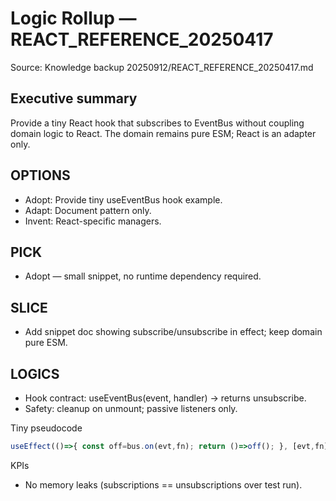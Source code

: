 <!--
STIGMERGY REVIEW HEADER
Status: Pending verification
Review started: 2025-09-16T19:48-06:00
Expires: 2025-09-23T19:48-06:00 (auto-expire after 7 days)

Checklist:
- [ ] Re-evaluate this artifact against current Hexagonal goals
- [ ] Validate references against knowledge manifests
- [ ] Log decisions in TODO_2025-09-16.md
-->

# Logic Rollup — REACT_REFERENCE_20250417

Source: Knowledge backup 20250912/REACT_REFERENCE_20250417.md

## Executive summary

Provide a tiny React hook that subscribes to EventBus without coupling domain logic to React. The domain remains pure ESM; React is an adapter only.

## OPTIONS

- Adopt: Provide tiny useEventBus hook example.
- Adapt: Document pattern only.
- Invent: React-specific managers.

## PICK

- Adopt — small snippet, no runtime dependency required.

## SLICE

- Add snippet doc showing subscribe/unsubscribe in effect; keep domain pure ESM.

## LOGICS

- Hook contract: useEventBus(event, handler) → returns unsubscribe.
- Safety: cleanup on unmount; passive listeners only.

Tiny pseudocode

```js
useEffect(()=>{ const off=bus.on(evt,fn); return ()=>off(); }, [evt,fn]);
```

KPIs

- No memory leaks (subscriptions == unsubscriptions over test run).
